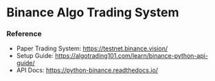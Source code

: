 # Binance Algo Trading System

### Reference
- Paper Trading System: https://testnet.binance.vision/
- Setup Guide: https://algotrading101.com/learn/binance-python-api-guide/
- API Docs: https://python-binance.readthedocs.io/